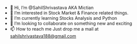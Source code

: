 - 👋 Hi, I’m @SahilShrivastava AKA Mictian
- 👀 I’m interested in Stock Market & Finance related things.
- 🌱 I’m currently learning Stocks Analysis and Python 
- 💞️ I’m looking to collaborate on something new and exciting
- 📫 How to reach me Just drop me a mail at sahilshrivastava188@gmail.com

<!---
MICTIAN8888/MICTIAN8888 is a ✨ special ✨ repository because its `README.md` (this file) appears on your GitHub profile.
You can click the Preview link to take a look at your changes.
--->
